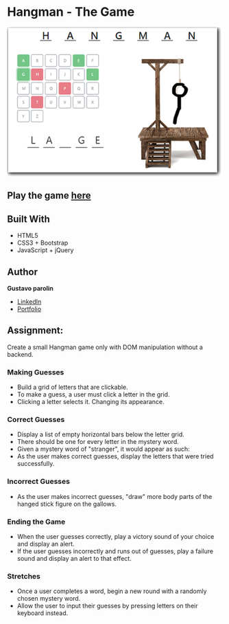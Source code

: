 # Hangman - The Game

![HangMan](/img/screen_cap.png)

## Play the game [here](http://www.parolin.net/hangman)


## Built With

* HTML5
* CSS3 + Bootstrap
* JavaScript + jQuery

## Author

**Gustavo parolin**
 * [LinkedIn](https://www.linkedin.com/in/gustavo-parolin/)
 * [Portfolio](http://www.parolin.net/)


## Assignment:        

Create a small Hangman game only with DOM manipulation without a backend. 

### Making Guesses
* Build a grid of letters that are clickable.
* To make a guess, a user must click a letter in the grid.
* Clicking a letter selects it. Changing its appearance.

### Correct Guesses
* Display a list of empty horizontal bars below the letter grid.
* There should be one for every letter in the mystery word.
* Given a mystery word of "stranger", it would appear as such:
* As the user makes correct guesses, display the letters that were tried successfully.

### Incorrect Guesses
* As the user makes incorrect guesses, "draw" more body parts of the hanged stick figure on the gallows.

### Ending the Game
* When the user guesses correctly, play a victory sound of your choice and display an alert.
* If the user guesses incorrectly and runs out of guesses, play a failure sound and display an alert to that effect.

### Stretches
* Once a user completes a word, begin a new round with a randomly chosen mystery word.
* Allow the user to input their guesses by pressing letters on their keyboard instead.
